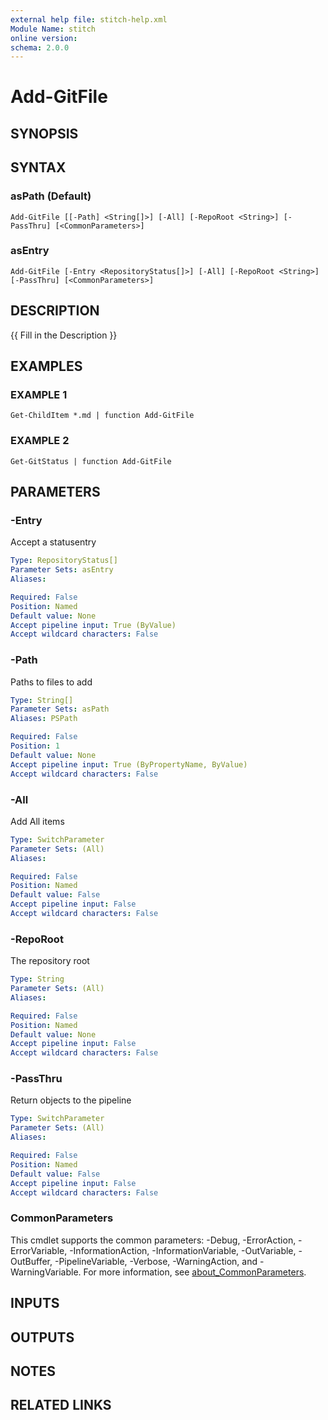 ```yaml
---
external help file: stitch-help.xml
Module Name: stitch
online version:
schema: 2.0.0
---
```


# Add-GitFile

## SYNOPSIS

## SYNTAX

### asPath (Default)
```
Add-GitFile [[-Path] <String[]>] [-All] [-RepoRoot <String>] [-PassThru] [<CommonParameters>]
```

### asEntry
```
Add-GitFile [-Entry <RepositoryStatus[]>] [-All] [-RepoRoot <String>] [-PassThru] [<CommonParameters>]
```

## DESCRIPTION
{{ Fill in the Description }}

## EXAMPLES

### EXAMPLE 1
```
Get-ChildItem *.md | function Add-GitFile
```

### EXAMPLE 2
```
Get-GitStatus | function Add-GitFile
```

## PARAMETERS

### -Entry
Accept a statusentry

```yaml
Type: RepositoryStatus[]
Parameter Sets: asEntry
Aliases:

Required: False
Position: Named
Default value: None
Accept pipeline input: True (ByValue)
Accept wildcard characters: False
```

### -Path
Paths to files to add

```yaml
Type: String[]
Parameter Sets: asPath
Aliases: PSPath

Required: False
Position: 1
Default value: None
Accept pipeline input: True (ByPropertyName, ByValue)
Accept wildcard characters: False
```

### -All
Add All items

```yaml
Type: SwitchParameter
Parameter Sets: (All)
Aliases:

Required: False
Position: Named
Default value: False
Accept pipeline input: False
Accept wildcard characters: False
```

### -RepoRoot
The repository root

```yaml
Type: String
Parameter Sets: (All)
Aliases:

Required: False
Position: Named
Default value: None
Accept pipeline input: False
Accept wildcard characters: False
```

### -PassThru
Return objects to the pipeline

```yaml
Type: SwitchParameter
Parameter Sets: (All)
Aliases:

Required: False
Position: Named
Default value: False
Accept pipeline input: False
Accept wildcard characters: False
```

### CommonParameters
This cmdlet supports the common parameters: -Debug, -ErrorAction, -ErrorVariable, -InformationAction, -InformationVariable, -OutVariable, -OutBuffer, -PipelineVariable, -Verbose, -WarningAction, and -WarningVariable. For more information, see [about_CommonParameters](http://go.microsoft.com/fwlink/?LinkID=113216).

## INPUTS

## OUTPUTS

## NOTES

## RELATED LINKS
